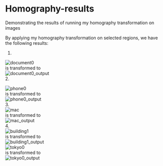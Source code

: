 # Homography-results
Demonstrating the results of running my homography transformation on images

By applying my homography transformation on selected regions, we have the following results:<br />
1. <br />
![document0](https://user-images.githubusercontent.com/74875627/194393654-a72c38a5-269c-479d-9450-92a1cdc6f12a.jpg)<br />
is transformed to<br />
![document0_output](https://user-images.githubusercontent.com/74875627/194395001-adfca21a-02a6-4c9c-8924-ce6cb1051809.png)<br />
2. <br />

![phone0](https://user-images.githubusercontent.com/74875627/194394133-a62c549d-f247-4aeb-94e2-1752d9a6c042.jpg) <br />
is transformed to<br />
![phone0_output](https://user-images.githubusercontent.com/74875627/194394160-bfabb2b6-6191-4754-b093-736652e65f5e.png)<br />
3.<br />
![mac](https://user-images.githubusercontent.com/74875627/194394227-26886311-05ac-4be1-8527-ee6eed8c0d62.jpg)<br />
is transformed to<br />
![mac_output](https://user-images.githubusercontent.com/74875627/194394314-0e56daad-6478-45a8-b0b6-012da1031ae2.png)<br />
4.<br />
![building1](https://user-images.githubusercontent.com/74875627/194395149-76b2c120-7fe5-4b8a-bd07-4f24f4b753af.jpg)<br />
is transformed to<br />
![building1_output](https://user-images.githubusercontent.com/74875627/194395297-0b9f28d3-bc00-4935-b1b7-b13f17ae36ab.png)<br />
![tokyo0](https://user-images.githubusercontent.com/74875627/194394394-8ff11e33-aab0-4456-a562-260f70272a14.jpg)<br />
is transformed to<br />
![tokyo0_output](https://user-images.githubusercontent.com/74875627/194394425-b8452ae6-8e9e-4c84-b9b8-2fb5b06d4d96.png)<br />
